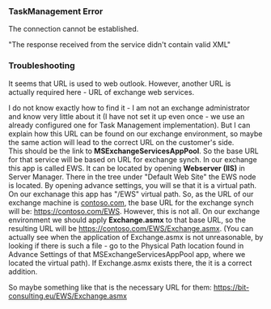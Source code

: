 ### TaskManagement Error

The connection cannot be established.

"The response received from the service didn't contain valid XML"

### Troubleshooting

It seems that URL is used to web outlook. However, another URL is
actually required here - URL of exchange web services.

I do not know exactly how to find it - I am not an exchange
administrator and know very little about it (I have not set it up even
once - we use an already configured one for Task Management
implementation). But I can explain how this URL can be found on our
exchange environment, so maybe the same action will lead to the correct
URL on the customer's side.  
This should be the link to **MSExchangeServicesAppPool**. So the base
URL for that service will be based on URL for exchange synch. In our
exchange this app is called EWS. It can be located by
opening **Webserver (IIS)** in Server Manager. There in the tree under
"Default Web Site" the EWS node is located. By opening advance settings,
you will se that it is a virtual path. On our exchanage this app has
"/EWS" virtual path. So, as the URL of our exchange machine
is [contoso.com](http://contoso.com/), the base URL for the exchange
synch will be: <https://contoso.com/EWS>. However, this is not all. On
our exchange environment we should apply **Exchange.asmx** to that base
URL, so the resulting URL will
be <https://contoso.com/EWS/Exchange.asmx>. (You can actually see when
the application of Exchange.asmx is not unreasonable, by looking if
there is such a file - go to the Physical Path location found in Advance
Settings of that MSExchangeServicesAppPool app, where we located the
virtual path). If Exchange.asmx exists there, the it is a correct
addition.

So maybe something like that is the necessary URL for
them: <https://bit-consulting.eu/EWS/Exchange.asmx>
